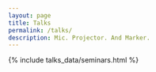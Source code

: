 ```yaml
---
layout: page
title: Talks
permalink: /talks/
description: Mic. Projector. And Marker.
---
```


{% include talks_data/seminars.html %}
